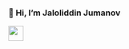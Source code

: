 ### 👋 Hi, I’m Jaloliddin Jumanov  
<img src="https://www.bing.com/th/id/OGC.cff489e573c8dacddada6f58c963a1c0?o=7&pid=1.7&rm=3&rurl=https%3a%2f%2fi.pinimg.com%2foriginals%2f5b%2f09%2f47%2f5b0947323a888e2f07376109961c78da.gif&ehk=kUPdUOVO3i8lrJpp0O%2bysDfpw0sFtzPkHvovl1sNGi0%3d" width="30">
